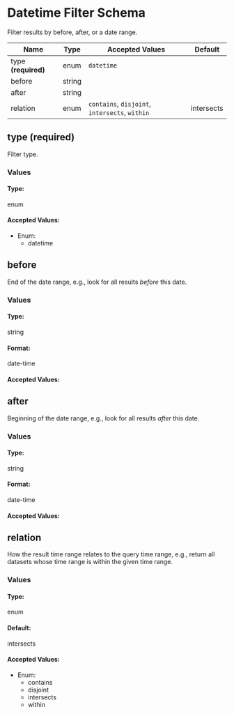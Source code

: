 # Datetime Filter Schema

Filter results by before, after, or a date range.


| Name | Type | Accepted Values | Default |
|------|------|--------|---------|
| type **(required)**| enum| `datetime`|  |
| before| string| |  |
| after| string| |  |
| relation| enum| `contains`, `disjoint`, `intersects`, `within`| intersects |


## type **(required)**

Filter type.

### Values

#### Type:
enum


#### Accepted Values:
* Enum:
  - datetime





## before

End of the date range, e.g., look for all results *before* this date.

### Values

#### Type:
string

#### Format:
date-time

#### Accepted Values:





## after

Beginning of the date range, e.g., look for all results *after* this date.

### Values

#### Type:
string

#### Format:
date-time

#### Accepted Values:





## relation

How the result time range relates to the query time range, e.g., return all datasets whose time range is within the given time range.

### Values

#### Type:
enum
#### Default:
intersects


#### Accepted Values:
* Enum:
  - contains
  - disjoint
  - intersects
  - within






